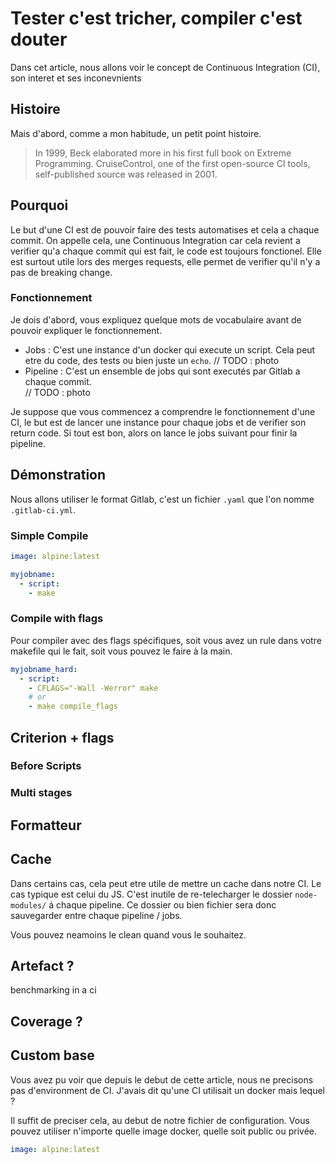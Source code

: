 # Tester c'est tricher, compiler c'est douter
Dans cet article, nous allons voir le concept de Continuous Integration (CI), son interet et ses inconevnients
## Histoire
Mais d'abord, comme a mon habitude, un petit point histoire.
>  In 1999, Beck elaborated more in his first full book on Extreme Programming. CruiseControl, one of the first open-source CI tools, self-published source was released in 2001.
## Pourquoi
Le but d'une CI est de pouvoir faire des tests automatises et cela a chaque commit. On appelle cela, une Continuous Integration car cela revient a verifier qu'a chaque commit qui est fait, le code est toujours fonctionel. 
Elle est surtout utile lors des merges requests, elle permet de verifier qu'il n'y a pas de breaking change.
### Fonctionnement 
Je dois d'abord, vous expliquez quelque mots de vocabulaire avant de pouvoir expliquer le fonctionnement.
- Jobs : C'est une instance d'un docker qui execute un script. Cela peut etre du code, des tests ou bien juste un `echo`. 
// TODO : photo
- Pipeline : C'est un ensemble de jobs qui sont executés par Gitlab a chaque commit.  
// TODO : photo

Je suppose que vous commencez a comprendre le fonctionnement d'une CI, le but est de lancer une instance pour chaque jobs et de verifier son return code. Si tout est bon, alors on lance le jobs suivant pour finir la pipeline. 
## Démonstration
Nous allons utiliser le format Gitlab, c'est un fichier `.yaml` que l'on nomme `.gitlab-ci.yml`. 
### Simple Compile
```yaml
image: alpine:latest

myjobname: 
  - script: 
    - make
```

### Compile with flags
Pour compiler avec des flags spécifiques, soit vous avez un rule dans votre makefile qui le fait, soit vous pouvez le faire à la main.
```yaml
myjobname_hard: 
  - script:
    - CFLAGS="-Wall -Werror" make
    # or 
    - make compile_flags
```
## Criterion + flags
### Before Scripts
### Multi stages
## Formatteur
## Cache
Dans certains cas, cela peut etre utile de mettre un cache dans notre CI. 
Le cas typique est celui du JS. C'est inutile de re-telecharger le dossier `node-modules/` á chaque pipeline. 
Ce dossier ou bien fichier sera donc sauvegarder entre chaque pipeline / jobs.

Vous pouvez neamoins le clean quand vous le souhaitez.
## Artefact ?
benchmarking in a ci
## Coverage ?

## Custom base
Vous avez pu voir que depuis le debut de cette article, nous ne precisons pas d'environment de CI. J'avais dit qu'une CI utilisait un docker mais lequel ? 

Il suffit de preciser cela, au debut de notre fichier de configuration. Vous pouvez utiliser n'importe quelle image docker, quelle soit public ou privée. 
```yaml
image: alpine:latest
```

